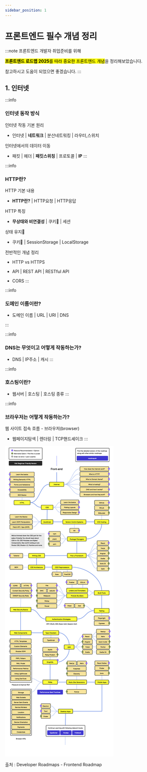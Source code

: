 ```yaml
---
sidebar_position: 1
---
```


# 프론트엔드 필수 개념 정리


:::note
프론트엔드 개발자 취업준비를 위해

<mark>**프론트엔드 로드맵 2025**를 따라 중요한 프론트엔드 개념</mark>을 정리해보았습니다.

참고하시고 도움이 되었으면 좋겠습니다.
:::

## 1. 인터넷
:::info

### 인터넷 동작 방식

인터넷 작동 기본 원리

- 인터넷 | **네트워크** | 분산네트워킹 | 라우터,스위치

인터넷에서의 데이터 이동

- 패킷 | 헤더 | **패킷스위칭** | 프로토콜 | **IP**
:::

:::info
### HTTP란?

HTTP 기본 내용

- **HTTP란?** | HTTP요청 | HTTP응답

HTTP 특징

- **무상태와 비연결성** | 쿠키🍪 | 세션

상태 유지🍪

- 쿠키🍪 | SessionStorage | LocalStorage

전반적인 개념 정리

- HTTP vs HTTPS 

- API | REST API | RESTful API 

- CORS
:::

:::info
### 도메인 이름이란?


- 도메인 이름 | URL | URI | DNS


:::

:::info
### DNS는 무엇이고 어떻게 작동하는가?


- DNS | IP주소 | 캐시
:::


:::info
### 호스팅이란?
- 웹서버 | 호스팅 | 호스팅 종류
:::


:::info
### 브라우저는 어떻게 작동하는가?
웹 사이트 접속 흐름 - 브라우저(browser)
- 웹페이지탐색 | 렌더링 | TCP핸드셰이크
:::



![Frontend Roadmap Dropdown](../img/fe-roadmap.png)

출처 : Developer Roadmaps - Frontend Roadmap